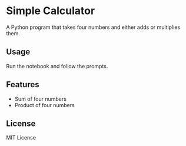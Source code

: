 # Simple Calculator

A Python program that takes four numbers and either adds or multiplies them.

## Usage
Run the notebook and follow the prompts.

## Features
- Sum of four numbers
- Product of four numbers

## License
MIT License
